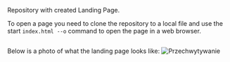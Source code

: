 Repository with created Landing Page.

To open a page you need to clone the repository to a local file and use the start `index.html --o` command to open the page in a web browser.

##

Below is a photo of what the landing page looks like:
![Przechwytywanie](https://user-images.githubusercontent.com/81814080/130779212-02af644e-cc3b-49cc-96b4-1c95e8c5c5fd.PNG)
